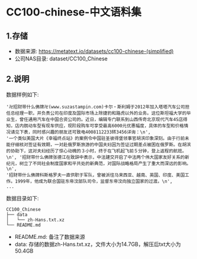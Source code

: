# CC100-chinese-中文语料集

## 1.存储

- 数据来源: https://metatext.io/datasets/cc100-chinese-(simplified)
- 公司NAS目录: dataset/CC100_Chinese

## 2.说明

数据样例如下:
```
'卍招财带什么佛牌卍(www.suzastampin.com)卡尔・斯利姆于2012年加入塔塔汽车公司担任总经理一职，并负责公司在印度及国际市场上除捷豹和路虎以外的业务。这位斯坦福大学的毕业生，曾任通用汽车在中国合资公司的。近日，编辑专门联系到山西传奇北京现代汽车4S店得知，店内朗动车型有现车供应，现阶段购车可享受最高6000元优惠幅度，具体的车型和价格情况请见下表，同时感兴趣的朋友还可致电4008112233转3456详询：\n', 
'一个类似美国大片《幸福终点站》的案例令中国驻圣彼得堡领事官胡滨印象深刻。由于行前未能仔细核对签证有效期，一对赴俄罗斯旅游的中国夫妇因为签证过期差点被困在俄罗斯。在胡滨的协助下，这对夫妇经历了惊心动魄的３小时，终于在飞机起飞前５分钟，登上返程的航班。\n', '招财带什么佛牌张德江在致辞中表示，中法建交开启了中法两个伟大国家友好关系的新纪元，树立了不同社会制度国家和平共处的新典范，对国际战略格局产生了重大而深远的影响。\n', 
'招财带什么佛牌科斯格罗夫一直供职于军队，曾被派往马来西亚、越南、英国、印度、美国工作。1999年，他成为联合国驻东帝汶部队司令，监督东帝汶向独立国家的过渡。\n', 
...
```

数据目录如下:

```
CC100_Chinese
├── data
│   └── zh-Hans.txt.xz
└── README.md
```

- README.md: 备注了数据来源
- data: 存储的数据zh-Hans.txt.xz，文件大小为14.7GB，解压后txt大小为50.4GB
